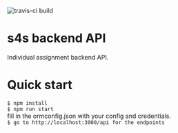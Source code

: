 ![travis-ci build](https://travis-ci.com/CalvinHuynh/s4s-alice-metadata-assignment.svg?token=EZdrkqW2ptpUfsUwHc83&branch=master)  
# s4s backend API
Individual assignment backend API.

# Quick start
`$ npm install`  
`$ npm run start`  
fill in the ormconfig.json with your config and credentials.  
`$ go to http://localhost:3000/api for the endpoints`  
